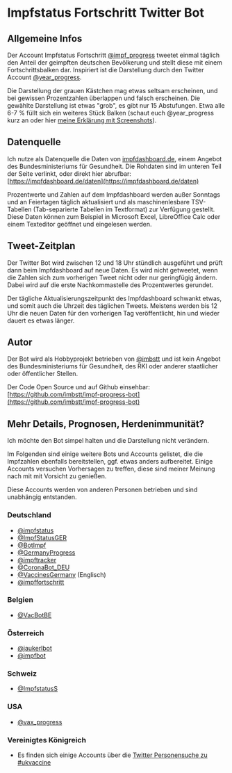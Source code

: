 # Impfstatus Fortschritt Twitter Bot

## Allgemeine Infos

Der Account Impfstatus Fortschritt [@impf_progress](https://twitter.com/impf_progress) tweetet einmal täglich den Anteil der geimpften deutschen Bevölkerung und stellt diese mit einem Fortschrittsbalken dar. Inspiriert ist die Darstellung durch den Twitter Account [@year_progress](https://twitter.com/year_progress). 

Die Darstellung der grauen Kästchen mag etwas seltsam erscheinen, und bei gewissen Prozentzahlen überlappen und falsch erscheinen. Die gewählte Darstellung ist etwas "grob", es gibt nur 15 Abstufungen. Etwa alle 6-7 % füllt sich ein weiteres Stück Balken (schaut euch @year_progress kurz an oder hier [meine Erklärung mit Screenshots](https://twitter.com/imbstt/status/1369054005461147658)).

## Datenquelle

Ich nutze als Datenquelle die Daten von [impfdashboard.de](https://impfdashboard.de/), einem Angebot des Bundesministeriums für Gesundheit. Die Rohdaten sind im unteren Teil der Seite verlinkt, oder direkt hier abrufbar: [https://impfdashboard.de/daten](https://impfdashboard.de/daten)

Prozentwerte und Zahlen auf dem Impfdashboard werden außer Sonntags und an Feiertagen täglich aktualisiert und als maschinenlesbare TSV-Tabellen (Tab-separierte Tabellen im Textformat) zur Verfügung gestellt. Diese Daten können zum Beispiel in Microsoft Excel, LibreOffice Calc oder einem Texteditor geöffnet und eingelesen werden. 

## Tweet-Zeitplan

Der Twitter Bot wird zwischen 12 und 18 Uhr stündlich ausgeführt und prüft dann beim Impfdashboard auf neue Daten. Es wird nicht getweetet, wenn die Zahlen sich zum vorherigen Tweet nicht oder nur geringfügig ändern. Dabei wird auf die erste Nachkommastelle des Prozentwertes gerundet.

Der tägliche Aktualisierungszeitpunkt des Impfdashboard schwankt etwas, und somit auch die Uhrzeit des täglichen Tweets. Meistens werden bis 12 Uhr die neuen Daten für den vorherigen Tag veröffentlicht, hin und wieder dauert es etwas länger. 

## Autor

Der Bot wird als Hobbyprojekt betrieben von [@imbstt](https://twitter.com/imbstt) und ist kein Angebot des Bundesministeriums für Gesundheit, des RKI oder anderer staatlicher oder öffentlicher Stellen.

Der Code Open Source und auf Github einsehbar: [https://github.com/imbstt/impf-progress-bot](https://github.com/imbstt/impf-progress-bot)

## Mehr Details, Prognosen, Herdenimmunität?

Ich möchte den Bot simpel halten und die Darstellung nicht verändern. 

Im Folgenden sind einige weitere Bots und Accounts gelistet, die die Impfzahlen ebenfalls bereitstellen, ggf. etwas anders aufbereitet. Einige Accounts versuchen Vorhersagen zu treffen, diese sind meiner Meinung nach mit mit Vorsicht zu genießen. 

Diese Accounts werden von anderen Personen betrieben und sind unabhängig entstanden.

### Deutschland

* [@impfstatus](https://twitter.com/impfstatus) 
* [@ImpfStatusGER](https://twitter.com/ImpfStatusGER) 
* [@BotImpf](https://twitter.com/BotImpf)
* [@GermanyProgress](https://twitter.com/GermanyProgress)
* [@impftracker](https://twitter.com/impftracker)
* [@CoronaBot_DEU](https://twitter.com/CoronaBot_DEU)
* [@VaccinesGermany](https://twitter.com/VaccinesGermany/) (Englisch)
* [@impffortschritt](https://twitter.com/impffortschritt)

### Belgien

* [@VacBotBE](https://twitter.com/VacBotBE)

### Österreich

* [@jaukerlbot](https://twitter.com/jaukerlbot) 
* [@impfbot](https://twitter.com/impfbot)

### Schweiz

* [@ImpfstatusS](https://twitter.com/ImpfstatusS)

### USA

* [@vax_progress](https://twitter.com/vax_progress)

### Vereinigtes Königreich

* Es finden sich einige Accounts über die [Twitter Personensuche zu #ukvaccine](https://twitter.com/hashtag/ukvaccine?src=hashtag_click&f=user)
